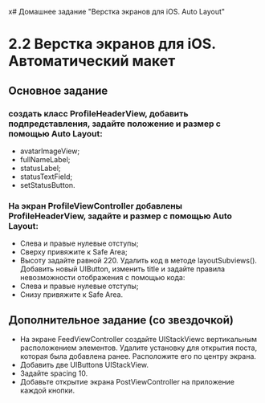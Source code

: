 x# Домашнее задание "Верстка экранов для iOS. Auto Layout"
# 2.2 Верстка экранов для iOS. Автоматический макет

## Основное задание
### создать класс ProfileHeaderView, добавить подпредставления, задайте положение и размер с помощью Auto Layout:
- avatarImageView;
- fullNameLabel;
- statusLabel;
- statusTextField;
- setStatusButton.
### На экран ProfileViewController добавлены ProfileHeaderView, задайте и размер с помощью Auto Layout:
- Слева и правые нулевые отступы;
- Сверху привяжите к Safe Area;
- Высоту задайте равной 220.
Удалить код в методе layoutSubviews().
Добавить новый UIButton, изменить title и задайте правила невозможности отображения с помощью кода:
- Слева и правые нулевые отступы;
- Снизу привяжите к Safe Area.

## Дополнительное задание (со звездочкой)
- На экране FeedViewController создайте UIStackViewс вертикальным расположением элементов. 
Удалите установку для открытия поста, которая была добавлена ​ранее.
Расположите его по центру экрана.
- Добавить две UIButtonв UIStackView.
- Задайте spacing 10.
- Добавьте открытие экрана PostViewController на приложение каждой кнопки.

